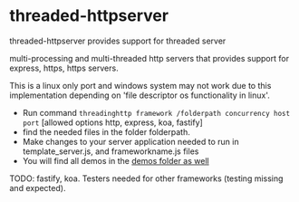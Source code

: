 # threaded-httpserver
threaded-httpserver provides support for threaded server

multi-processing and multi-threaded http servers that provides support for express, https, https servers.  

This is a linux only port and windows system may not work due to this implementation depending on 'file descriptor os functionality in linux'.

- Run command `threadinghttp framework /folderpath concurrency host port` [allowed options http, express, koa, fastify]
- find the needed files in the folder folderpath.
- Make changes to your server application needed to run in template_server.js, and frameworkname.js files
- You will find all demos in the [demos folder as well](https://github.com/ganeshkbhat/threaded-httpserver/tree/main/demos)


TODO: fastify, koa. Testers needed for other frameworks (testing missing and expected). 
